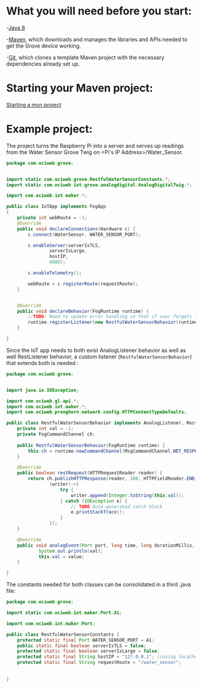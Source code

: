 # What you will need before you start:
-[Java 8](https://docs.oracle.com/javase/8/docs/technotes/guides/install/install_overview.html)

-[Maven](https://maven.apache.org/install.html), which downloads and manages the libraries and APIs needed to get the Grove device working.

-[Git](https://git-scm.com/), which clones a template Maven project with the necessary dependencies already set up.

# Starting your Maven project:
[Starting a mvn project](https://github.com/oci-pronghorn/FogLighter/blob/master/README.md)

# Example project:

The project turns the Raspberry Pi into a server and serves up readings from the Water Sensor Grove Twig on  <Pi's IP Address>/Water_Sensor.


```java
package com.ociweb.grove;


import static com.ociweb.grove.RestfulWaterSensorConstants.*;
import static com.ociweb.iot.grove.analogdigital.AnalogDigitalTwig.*;

import com.ociweb.iot.maker.*;

public class IoTApp implements FogApp
{
	private int webRoute = -1;
	@Override
	public void declareConnections(Hardware c) {
		c.connect(WaterSensor, WATER_SENSOR_PORT);

		c.enableServer(serverIsTLS, 
				serverIsLarge,
				hostIP,
				8088);	

		c.enableTelemetry();

		webRoute = c.registerRoute(requestRoute);
	}


	@Override
	public void declareBehavior(FogRuntime runtime) {
		//TODO: Need to update error handling so that if user forgets to include webroute, it's obvious
		runtime.registerListener(new RestfulWaterSensorBehavior(runtime)).includePorts(WATER_SENSOR_PORT);
	}

}
```



Since the IoT app needs to both exist AnalogListener behavior as well as well RestListener behavior, a custom listener (```RestfulWaterSensorBehavior```) that extends both is needed :


```java
package com.ociweb.grove;


import java.io.IOException;

import com.ociweb.gl.api.*;
import com.ociweb.iot.maker.*;
import com.ociweb.pronghorn.network.config.HTTPContentTypeDefaults;

public class RestfulWaterSensorBehavior implements AnalogListener, RestListener  {
	private int val = -1;
	private FogCommandChannel ch;
	
	public RestfulWaterSensorBehavior(FogRuntime runtime) {
		this.ch = runtime.newCommandChannel(MsgCommandChannel.NET_RESPONDER | MsgCommandChannel.DYNAMIC_MESSAGING); 
	}	

	@Override
	public boolean restRequest(HTTPRequestReader reader) {
		return ch.publishHTTPResponse(reader, 200, HTTPFieldReader.END_OF_RESPONSE | HTTPFieldReader.CLOSE_CONNECTION, HTTPContentTypeDefaults.HTML,
				(writer)->{
					try {
						writer.append(Integer.toString(this.val));
					} catch (IOException e) {
						// TODO Auto-generated catch block
						e.printStackTrace();
					}
				});
	}

	@Override
	public void analogEvent(Port port, long time, long durationMillis, int average, int value) {
			System.out.println(val);
			this.val = value;
	}

}
```


The constants needed for both classes can be consolidated in a third .java file:


```java
package com.ociweb.grove;

import static com.ociweb.iot.maker.Port.A1;

import com.ociweb.iot.maker.Port;

public class RestfulWaterSensorConstants {
	protected static final Port WATER_SENSOR_PORT = A1;
	public static final boolean serverIsTLS = false;
	protected static final boolean serverIsLarge = false;
	protected static final String hostIP = "127.0.0.1"; //using localhost as server	
	protected static final String requestRoute = "/water_sensor";
	
	
}
```

